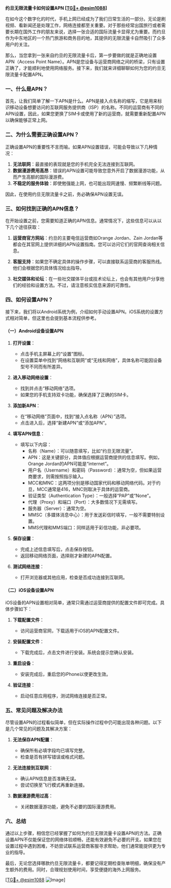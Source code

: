**约旦无限流量卡如何设置APN [[TG💪+ @esim1088](https://t.me/s/esim1088)]**

在如今这个数字化的时代，手机上网已经成为了我们日常生活的一部分。无论是刷视频、看新闻还是处理工作，网络连接都至关重要。对于那些经常出国旅行或者需要长期在国外工作的朋友来说，选择一张合适的国际流量卡显得尤为重要。而约旦作为中东地区的一个热门旅游和商务目的地，其提供的无限流量卡自然吸引了众多用户的关注。

那么，当您拿到一张来自约旦的无限流量卡后，第一步要做的就是正确地设置APN（Access Point Name）。APN是您设备与运营商网络之间的桥梁，只有设置正确了，才能顺利地使用网络服务。接下来，我们就来详细聊聊如何为您的约旦无限流量卡配置APN。

### 一、什么是APN？

首先，让我们简单了解一下APN是什么。APN是接入点名称的缩写，它是用来标识移动设备想要访问的互联网服务提供商（ISP）的名称。不同的运营商有不同的APN设置，因此，如果您更换了SIM卡或使用了新的运营商，就需要重新配置APN以确保能够正常上网。

### 二、为什么需要正确设置APN？

正确设置APN的重要性不言而喻。如果APN设置错误，可能会导致以下几种情况：

1. **无法联网**：最直接的表现就是您的手机完全无法连接到互联网。
2. **数据漫游费用高昂**：错误的APN设置可能导致您意外开启了数据漫游功能，从而产生高额的国际漫游费。
3. **不稳定的服务体验**：即使勉强能上网，也可能出现网速慢、频繁断线等问题。

因此，在使用约旦无限流量卡之前，务必确保APN设置无误。

### 三、如何找到正确的APN信息？

在开始设置之前，您需要知道正确的APN信息。通常情况下，这些信息可以从以下几个途径获取：

1. **运营商官方网站**：约旦的主要电信运营商如Orange Jordan、Zain Jordan等都会在其官网上提供详细的APN设置指南。您可以访问它们的官网查询相关信息。
   
2. **客服支持**：如果您不确定具体的操作步骤，可以直接联系运营商的客服热线。他们会根据您的具体情况给出指导。

3. **社交媒体和论坛**：在一些社交媒体平台或技术论坛上，也会有其他用户分享他们的经验和设置方法。不过，请注意核实信息来源的可靠性。

### 四、如何设置APN？

接下来，我们将以Android系统为例，介绍如何手动设置APN。iOS系统的设置方式相对简单，但这里也会提到基本流程供参考。

#### （一）Android设备设置APN

1. **打开设置**：
   - 点击手机主屏幕上的“设置”图标。
   - 在设置菜单中找到“网络和互联网”或“无线和网络”，具体名称可能因设备型号不同而有所差异。

2. **进入移动网络设置**：
   - 找到并点击“移动网络”选项。
   - 如果您的手机支持双卡功能，确保选择了正确的SIM卡。

3. **添加新APN**：
   - 在“移动网络”页面中，找到“接入点名称（APN）”选项。
   - 点击进入后，选择“新建APN”或“添加APN”。

4. **填写APN信息**：
   - 填写以下内容：
     - 名称（Name）：可以随意填写，比如“约旦无限流量”。
     - APN：这是关键部分，具体值应根据运营商提供的信息填写。例如，Orange Jordan的APN可能是“internet”。
     - 用户名（Username）和密码（Password）：通常为空，但如果运营商要求，则需按照指示输入。
     - MCC和MNC：这两项分别是移动国家代码和移动网络代码。对于约旦，MCC通常是416，MNC则取决于具体的运营商。
     - 验证类型（Authentication Type）：一般选择“PAP”或“None”。
     - 代理（Proxy）和端口（Port）：大多数情况下无需填写。
     - 服务器（Server）：通常为空。
     - MMSC（多媒体消息中心）：用于发送彩信时填写，一般不需要特别设置。
     - MMS代理和MMS端口：同样适用于彩信功能，非必要项。

5. **保存设置**：
   - 完成上述信息填写后，点击保存按钮。
   - 返回移动网络页面，选择刚才新建的APN配置。

6. **测试网络连接**：
   - 打开浏览器或其他应用，检查是否成功连接到互联网。

#### （二）iOS设备设置APN

iOS设备的APN设置相对简单，通常只需通过运营商提供的配置文件即可完成。具体步骤如下：

1. **下载配置文件**：
   - 访问运营商官网，下载适用于iOS的APN配置文件。

2. **安装配置文件**：
   - 下载完成后，点击文件进行安装。系统会提示您确认安装。

3. **重启设备**：
   - 安装完成后，重启您的iPhone以使更改生效。

4. **验证连接**：
   - 启动任意应用程序，测试网络连接是否正常。

### 五、常见问题及解决办法

尽管设置APN的过程看似简单，但在实际操作过程中仍可能出现各种问题。以下是几个常见的问题及其解决方案：

1. **无法保存APN配置**：
   - 确保所有必填字段均已填写完整。
   - 检查是否有拼写错误或格式问题。

2. **无法连接到互联网**：
   - 确认APN信息是否准确无误。
   - 尝试切换至飞行模式再重新连接。

3. **数据漫游费用过高**：
   - 关闭数据漫游功能，避免不必要的国际漫游费用。

### 六、总结

通过以上步骤，相信您已经掌握了如何为约旦无限流量卡设置APN的方法。正确设置APN不仅能保证您的网络体验顺畅，还能有效避免不必要的开支。如果您在设置过程中遇到困难，不妨尝试联系运营商客服寻求帮助，他们通常能提供更为专业的指导。

最后，无论您选择哪款约旦无限流量卡，都要记得定期检查账单明细，确保没有产生额外的费用。同时，合理规划使用时间，享受便捷的海外上网服务。

[[TG💪+ @esim1088](https://t.me/s/esim1088) ![Image](https://i.postimg.cc/4NQfJmqS/Snipaste-2025-05-13-00-14-12.png)]